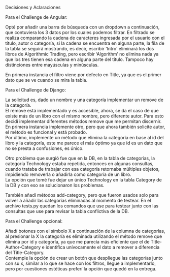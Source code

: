 Decisiones y Aclaraciones

Para el Challenge de Angular:

Opté por añadir una barra de búsqueda con un dropdown a continuación, que contuviera los 3 datos por los cuales podemos filtrar. En filtrado se realiza comparando la cadena de caracteres ingresada por el usuario con el título, autor o categoría, si la cadena se encuentra en alguna parte, la fila de la tabla se seguirá mostrando, es decir, escribir ‘Intro’ eliminará los dos libros de Algorithmic Trading, pero escribir ‘Algorithm’ no elimina nada ya que los tres tienen esa cadena en alguna parte del título. Tampoco hay distinciones entre mayúsculas y minúsculas.

En primera instancia el filtro viene por defecto en Title, ya que es el primer dato que se ve cuando se mira la tabla.

Para el Challenge de Django:

La solicitud es, dado un nombre y una categoría implementar un remove de la categoría.  
El remove está implementado y es accesible, ahora, se da el caso de que existe más de un libro con el mismo nombre, pero diferente autor. Para esto decidí implementar diferentes métodos remove que me permitan discernir.   
En primera instancia implemente otro, pero que ahora también solicite autor, el método es funcional y está probado.  
Por último, implemente un método que elimina la categoría en base al id del libro y la categoría, este me parece el más óptimo ya que id es un dato que no se presta a confusiones, es único.

Otro problema que surgió fue que en la DB, en la tabla de categorías, la categoría Technology estaba repetida, entonces en algunas consultas, cuando trataba de trabajar con esa categoría retornaba múltiples objetos, impidiendo removerla o añadirla como categoría de un libro.  
La opción que tomé fue dejar un único Technology en la tabla Category de la DB y con eso se solucionaron los problemas.

También añadí métodos add-category, pero que fueron usados solo para volver a añadir las categorías eliminadas al momento de testear. En el archivo tests.py quedan los comandos que use para testear junto con las consultas que use para revisar la tabla conflictiva de la DB.

Para el Challenge opcional:

Añadí botones con el símbolo X a continuación de la columna de categorías, al presionar la X la categoría es eliminada utilizando el método remove que elimina por id y categoría, ya que me parecía más eficiente que el de Title-Author-Category e identifica unívocamente el dato a remover a diferencia del Title-Category.  
Contemple la opción de crear un botón que despliegue las categorías junto con su x, similar a lo que se hace con los filtros, llegue a implementarlo, pero por cuestiones estéticas preferí la opción que quedó en la entrega.

